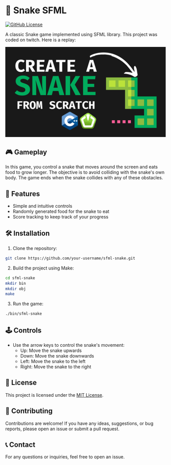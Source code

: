 # 🐍 Snake SFML

[![GitHub License](https://img.shields.io/github/license/zuygui/sfml-snake)](LICENSE)

A classic Snake game implemented using SFML library. This project was coded on twitch. Here is a replay:

[![Youtube Preview](docs/imgs/youtube.png)](https://www.youtube.com/watch?v=jyDlxqVOZMAs)

## 🎮 Gameplay

In this game, you control a snake that moves around the screen and eats food to grow longer. The objective is to avoid colliding with the snake's own body. The game ends when the snake collides with any of these obstacles.

## 🚀 Features

- Simple and intuitive controls
- Randomly generated food for the snake to eat
- Score tracking to keep track of your progress

## 🛠️ Installation

1. Clone the repository:

```bash
git clone https://github.com/your-username/sfml-snake.git
```

2. Build the project using Make:

```bash
cd sfml-snake
mkdir bin
mkdir obj
make
```

3. Run the game:

```bash
./bin/sfml-snake
```

## 🕹️ Controls

- Use the arrow keys to control the snake's movement:
  - Up: Move the snake upwards
  - Down: Move the snake downwards
  - Left: Move the snake to the left
  - Right: Move the snake to the right

## 📝 License

This project is licensed under the [MIT License](LICENSE).

## 🤝 Contributing

Contributions are welcome! If you have any ideas, suggestions, or bug reports, please open an issue or submit a pull request.

## 📞 Contact

For any questions or inquiries, feel free to open an issue.
